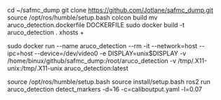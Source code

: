 cd ~/safmc_dump
git clone https://github.com/Jotlane/safmc_dump.git
source /opt/ros/humble/setup.bash
colcon build
mv aruco_detection.dockerfile DOCKERFILE
sudo docker build -t aruco_detection .
xhosts +

sudo docker run --name aruco_detection --rm -it --network=host --ipc=host --device=/dev/video0 -e DISPLAY=unix$DISPLAY -v /home/binux/github/safmc_dump:/root/aruco_detection -v /tmp/.X11-unix:/tmp/.X11-unix aruco_detection:latest

source /opt/ros/humble/setup.bash
source install/setup.bash
ros2 run aruco_detection detect_markers -d=16 -c=caliboutput.yaml -l=0.07
